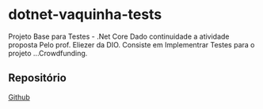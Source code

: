# dotnet-vaquinha-tests

Projeto Base para Testes - .Net Core
Dado continuidade a atividade proposta
Pelo prof. Eliezer da DIO.
Consiste em Implementrar Testes para o
projeto ...Crowdfunding.

## Repositório

[Github](https://github.com/elizarp/dotnet-vaquinha-tests.git)

